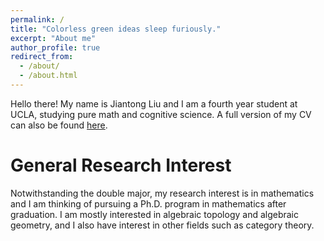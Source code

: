 ```yaml
---
permalink: /
title: "Colorless green ideas sleep furiously."
excerpt: "About me"
author_profile: true
redirect_from: 
  - /about/
  - /about.html
---
```


Hello there! My name is Jiantong Liu and I am a fourth year student at UCLA, studying pure math and cognitive science. A full version of my CV can also be found <a href = "../files/Jiantong_Liu_Resume.pdf"> here</a>. 

General Research Interest
======
Notwithstanding the double major, my research interest is in mathematics and I am thinking of pursuing a Ph.D. program in mathematics after graduation. I am mostly interested in algebraic topology and algebraic geometry, and I also have interest in other fields such as category theory.
